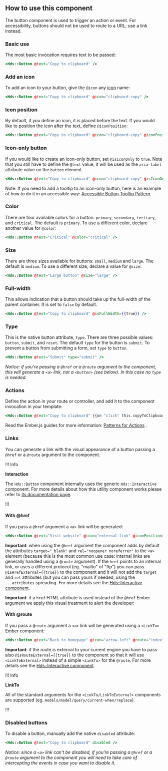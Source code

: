 ## How to use this component

The button component is used to trigger an action or event. For accessibility, buttons should not be used to route to a URL; use a link instead.

### Basic use

The most basic invocation requires text to be passed:

```handlebars
<Hds::Button @text="Copy to clipboard" />
```

### Add an icon

To add an icon to your button, give the `@icon` any [icon](/foundations/icons/) name:

```handlebars
<Hds::Button @text="Copy to clipboard" @icon="clipboard-copy" />
```

### Icon position

By default, if you define an icon, it is placed before the text. If you would like to position the icon after the text, define `@iconPosition`:

```handlebars
<Hds::Button @text="Copy to clipboard" @icon="clipboard-copy" @iconPosition="trailing" />
```

### Icon-only button

If you would like to create an icon-only button, set `@isIconOnly` to `true`. Note that you still have to define the `@text` value; it will be used as the `aria-label` attribute value on the `button` element.

```handlebars
<Hds::Button @text="Copy to clipboard" @icon="clipboard-copy" @isIconOnly={{true}} />
```

Note: If you need to add a tooltip to an icon-only button, here is an example of how to do it in an accessible way: [Accessible Button Tooltip Pattern](https://codepen.io/melsumner/pen/bGGdmMV).

### Color

There are four available colors for a button: `primary`, `secondary`, `tertiary`, and `critical`. The default is `primary`. To use a different color, declare another value for `@color`:

```handlebars
<Hds::Button @text="Critical" @color="critical" />
```

### Size

There are three sizes available for buttons: `small`, `medium` and `large`. The default is `medium`. To use a different size, declare a value for `@size`:

```handlebars
<Hds::Button @text="Large button" @size="large" />
```

### Full-width

This allows indication that a button should take up the full-width of the parent container. It is set to `false` by default.

```handlebars
<Hds::Button @text="Copy to clipboard" @isFullWidth={{true}} />
```

### Type

This is the native button attribute, `type`. There are three possible values: `button`, `submit`, and `reset`. The default `type` for the button is `submit`. To prevent a button from submitting a form, set `type` to `button`.

```handlebars
<Hds::Button @text="Submit" type="submit" />
```

_Notice: if you’re passing a `@href` or a `@route` argument to the component, this will generate a `<a>` link, not a `<button>` (see below). In this case no `type` is needed._

### Actions

Define the action in your route or controller, and add it to the component invocation in your template:

```handlebars
<Hds::Button @text="Copy to clipboard" {{on "click" this.copyToClipboard}} />
```

Read the Ember.js guides for more information: [Patterns for Actions](https://guides.emberjs.com/release/in-depth-topics/patterns-for-actions/) .

### Links

You can generate a link with the visual appearance of a button passing a `@href` or a `@route` argument to the component.

!!! Info

**Interaction** 

The `Hds::Button` component internally uses the generic `Hds::Interactive` component. For more details about how this utility component works please refer to [its documentation page](/utilities/interactive/).

!!!

#### With @href

If you pass a `@href` argument a `<a>` link will be generated:

```handlebars
<Hds::Button @text="Visit website" @icon="external-link" @iconPosition="trailing" @href="https://hashicorp.com" />
```

**Important**: when using the `@href` argument the component adds by default the attributes `target="_blank"` and `rel="noopener noreferrer"` to the `<a>` element (because this is the most common use case: internal links are generally handled using a `@route` argument). If the `href` points to an internal link, or uses a different protocol (eg. "mailto" of "ftp") you can pass `@isHrefExternal={{true}}` to the component and it will not add the `target` and `rel` attributes (but you can pass yours if needed, using the `...attributes` spreading. For more details see the [Hds::Interactive component](/utilities/interactive/).

**Important**: if a `href` HTML attribute is used instead of the `@href` Ember argument we apply this visual treatment to alert the developer:

#### With @route

If you pass a `@route` argument a `<a>` link will be generated using a `<LinkTo>` Ember component:

```handlebars
<Hds::Button @text="Back to homepage" @icon="arrow-left" @route="index" />
```

**Important**: if the route is external to your current engine you have to pass also `@isRouteExternal={{true}}` to the component so that it will use `<LinkToExternal>` instead of a simple `<LinkTo>` for the `@route`. For more details see the [Hds::Interactive component](/utilities/interactive/).

!!! Info

**LinkTo**

All of the standard arguments for the `<LinkTo/LinkToExternal>` components are supported (eg. `models/model/query/current-when/replace`).

!!!

### Disabled buttons

To disable a button, manually add the native `disabled` attribute:

```handlebars
<Hds::Button @text="Copy to clipboard" disabled />
```

_Notice: since a `<a>` link can’t be disabled, if you’re passing a `@href` or a `@route` argument to the component you will need to take care of intercepting the events in case you want to disable it._
